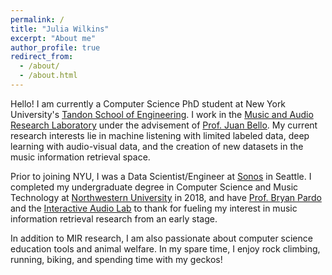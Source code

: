```yaml
---
permalink: /
title: "Julia Wilkins"
excerpt: "About me"
author_profile: true
redirect_from: 
  - /about/
  - /about.html
---
```

Hello! I am currently a Computer Science PhD student at New York University's [Tandon School of Engineering](https://engineering.nyu.edu/). I work in the [Music and Audio Research Laboratory](https://steinhardt.nyu.edu/marl) under the advisement of [Prof. Juan Bello](https://engineering.nyu.edu/faculty/juan-pablo-bello). My current research interests lie in machine listening with limited labeled data, deep learning with audio-visual data, and the creation of new datasets in the music information retrieval space.

Prior to joining NYU, I was a Data Scientist/Engineer at [Sonos](https://www.sonos.com/en-us/home) in Seattle. I completed my undergraduate degree in Computer Science and Music Technology at [Northwestern University](https://www.northwestern.edu/) in 2018, and have [Prof. Bryan Pardo](https://bryan-pardo.github.io/) and the [Interactive Audio Lab](https://interactiveaudiolab.github.io/) to thank for fueling my interest in music information retrieval research from an early stage.

In addition to MIR research, I am also passionate about computer science education tools and animal welfare. In my spare time, I enjoy rock climbing, running, biking, and spending time with my geckos!